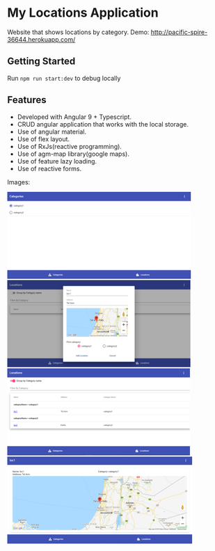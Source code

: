 # My Locations Application

Website that shows locations by category.
Demo: http://pacific-spire-36644.herokuapp.com/

## Getting Started

Run `npm run start:dev` to debug locally

## Features

* Developed with Angular 9 + Typescript.
* CRUD angular application that works with the local storage.
* Use of angular material.
* Use of flex layout.
* Use of RxJs(reactive programming).
* Use of agm-map library(google maps).
* Use of feature lazy loading.
* Use of reactive forms.

Images:

<img src="images/1.PNG" alt="img1" height="200">

<img src="images/2.PNG" alt="img2" height="200">

<img src="images/3.PNG" alt="img3" height="200">

<img src="images/4.PNG" alt="img4" height="200">
